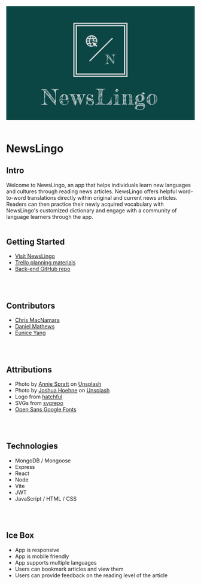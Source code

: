 <img src= "./public/logo.png" >
<br />
<br />

# NewsLingo

## Intro
Welcome to NewsLingo, an app that helps individuals learn new languages and cultures through reading news articles. NewsLingo offers helpful word-to-word translations directly within original and current news articles. Readers can then practice their newly acquired vocabulary with NewsLingo's customized dictionary and engage with a community of language learners through the app.
<br />
<br />

## Getting Started
- [Visit NewsLingo](https://news-lingo.netlify.app)
- [Trello planning materials](https://trello.com/b/4fmqWiGf/newslingo)
- [Back-end GitHub repo](https://github.com/cmacnamara/newsLingo-back-end)
<br />
<br />

## Contributors
- [Chris MacNamara](https://github.com/cmacnamara)
- [Daniel Mathews](https://github.com/ofshvmin)
- [Eunice Yang](https://github.com/eunicey)
<br />
<br />

## Attributions
- Photo by [Annie Spratt](https://unsplash.com/@anniespratt?utm_source=unsplash&utm_medium=referral&utm_content=creditCopyText) on [Unsplash](https://unsplash.com/photos/4-4WPFLVhAY?utm_source=unsplash&utm_medium=referral&utm_content=creditCopyText)
- Photo by [Joshua Hoehne](https://unsplash.com/@mrthetrain?utm_source=unsplash&utm_medium=referral&utm_content=creditCopyText) on [Unsplash](https://unsplash.com/photos/YPgTovTiUv4?utm_source=unsplash&utm_medium=referral&utm_content=creditCopyText)
- Logo from [hatchful](https://www.shopify.com/tools/logo-maker)
- SVGs from [svgrepo](https://www.svgrepo.com/)
- [Open Sans Google Fonts](https://fonts.google.com/?query=open+sans)
<br />
<br />

## Technologies
- MongoDB / Mongoose
- Express
- React
- Node
- Vite
- JWT
- JavaScript / HTML / CSS
<br />
<br />

## Ice Box
- App is responsive
- App is mobile friendly
- App supports multiple languages
- Users can bookmark articles and view them
- Users can provide feedback on the reading level of the article
